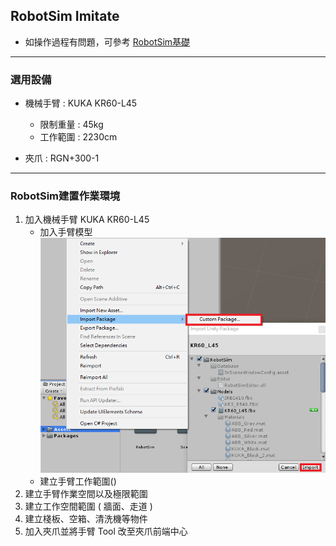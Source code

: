 ## RobotSim Imitate

- 如操作過程有問題，可參考 [RobotSim基礎](https://yazelin.github.io/usc2019-RobotSim/zh-tw/1RobotSimBasic.html)

---
### 選用設備

- 機械手臂 : KUKA KR60-L45
	- 限制重量 : 45kg
	- 工作範圍 : 2230cm
	
- 夾爪 : RGN+300-1

---
### RobotSim建置作業環境

1. 加入機械手臂 KUKA KR60-L45
	- 加入手臂模型
		 ![Robot_Model](./image/RobotSim_Import_Model.png)
	- 建立手臂工作範圍()
2. 建立手臂作業空間以及極限範圍
3. 建立工作空間範圍 ( 牆面、走道 )
4. 建立棧板、空箱、清洗機等物件
5. 加入夾爪並將手臂 Tool 改至夾爪前端中心
<!--stackedit_data:
eyJoaXN0b3J5IjpbLTEwOTg1ODM1LDE0NzUwMDEyMiw4MTQ3MD
IxMTQsLTE0MDE4MzgwMjQsMTQzODI0NTcxMywxNDc3Mzc0OTY4
LC02OTczNzMwODQsLTE0NjE1MTcyMzcsMTg3NjE4NTkwNCw1OD
Q3NzI1NTMsNTg4NDk3NzQzLC0xNjc5OTQ3MzI2LDMwMDY3ODg1
MywyODQ4ODU0MTQsLTEwOTQzNjExNzYsLTE3NTc5MzQ5OTUsNz
Q1OTk4MDU1LDExMDU5NzQ4XX0=
-->